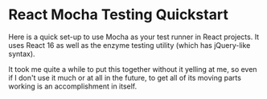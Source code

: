 # React Mocha Testing Quickstart 

Here is a quick set-up to use Mocha as your test runner in React projects. It uses React 16 as well as the enzyme testing utility (which has jQuery-like syntax). 

It took me quite a while to put this together without it yelling at me, so even if I don't use it much or at all in the future, to get all of its moving parts working is an accomplishment in itself. 